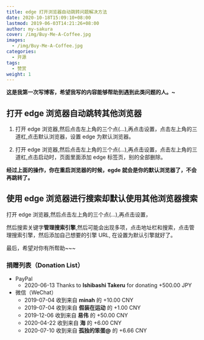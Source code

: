 ```yaml
---
title: edge 打开浏览器自动跳转问题解决方法
date: 2020-10-18T15:09:10+08:00
lastmod: 2019-06-03T14:21:26+08:00
author: my-sakura
cover: /img/Buy-Me-A-Coffee.jpg
images:
  - /img/Buy-Me-A-Coffee.jpg
categories:
  - 开源
tags:
  - 赞赏
weight: 1
---
```


**这是我第一次写博客，希望我写的内容能够帮助到遇到此类问题的人。~**


## 打开 edge 浏览器自动跳转其他浏览器

1. 打开 edge 浏览器,然后点击左上角的三个点(...),再点击设置，点击左上角的三道杠,点击默认浏览器，设置 edge 为默认浏览器。

2. 打开 edge 浏览器,然后点击左上角的三个点(...),再点击设置，点击左上角的三道杠,点击启动时，页面里面添加 edge 标签页，别的全部删除。

**经过上面的操作，你在重启浏览器的时候，egde 就会是你的默认浏览器了，不会再跳转了。**

## 使用 edge 浏览器进行搜索却默认使用其他浏览器搜索

打开 edge 浏览器,然后点击左上角的三个点(...),再点击设置，

然后搜索关键字**管理搜索引擎**,然后可能会出现多项，点击地址栏和搜索，点击管理搜索引擎，然后添加自己想要的引擎 URL, 在设置为默认引擎就好了。

最后，希望对你有所帮助~~~












### 捐赠列表（Donation List）

- PayPal
  - 2020-06-13 Thanks to **Ishibashi Takeru** for donating +500.00 JPY
- 微信（WeChat）
  - 2019-07-04 收到来自 **minah** 的 +10.00 CNY
  - 2019-07-04 收到来自 **假装在运动** 的 +1.00 CNY
  - 2019-12-06 收到来自 **易伟** 的 +50.00 CNY
  - 2020-04-22 收到来自 **海** 的 +6.00 CNY
  - 2020-07-10 收到来自 **孤独的笨蛋@** 的 +6.66 CNY
